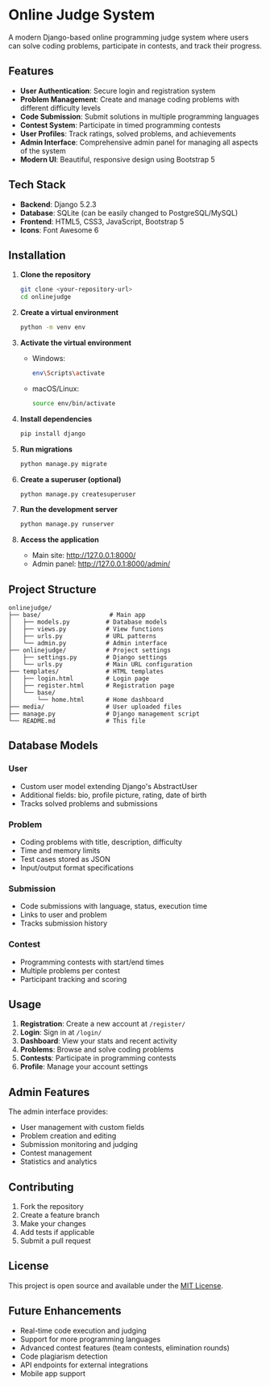 # Online Judge System

A modern Django-based online programming judge system where users can solve coding problems, participate in contests, and track their progress.

## Features

- **User Authentication**: Secure login and registration system
- **Problem Management**: Create and manage coding problems with different difficulty levels
- **Code Submission**: Submit solutions in multiple programming languages
- **Contest System**: Participate in timed programming contests
- **User Profiles**: Track ratings, solved problems, and achievements
- **Admin Interface**: Comprehensive admin panel for managing all aspects of the system
- **Modern UI**: Beautiful, responsive design using Bootstrap 5

## Tech Stack

- **Backend**: Django 5.2.3
- **Database**: SQLite (can be easily changed to PostgreSQL/MySQL)
- **Frontend**: HTML5, CSS3, JavaScript, Bootstrap 5
- **Icons**: Font Awesome 6

## Installation

1. **Clone the repository**
   ```bash
   git clone <your-repository-url>
   cd onlinejudge
   ```

2. **Create a virtual environment**
   ```bash
   python -m venv env
   ```

3. **Activate the virtual environment**
   - Windows:
     ```bash
     env\Scripts\activate
     ```
   - macOS/Linux:
     ```bash
     source env/bin/activate
     ```

4. **Install dependencies**
   ```bash
   pip install django
   ```

5. **Run migrations**
   ```bash
   python manage.py migrate
   ```

6. **Create a superuser (optional)**
   ```bash
   python manage.py createsuperuser
   ```

7. **Run the development server**
   ```bash
   python manage.py runserver
   ```

8. **Access the application**
   - Main site: http://127.0.0.1:8000/
   - Admin panel: http://127.0.0.1:8000/admin/

## Project Structure

```
onlinejudge/
├── base/                   # Main app
│   ├── models.py          # Database models
│   ├── views.py           # View functions
│   ├── urls.py            # URL patterns
│   └── admin.py           # Admin interface
├── onlinejudge/           # Project settings
│   ├── settings.py        # Django settings
│   └── urls.py            # Main URL configuration
├── templates/             # HTML templates
│   ├── login.html         # Login page
│   ├── register.html      # Registration page
│   └── base/
│       └── home.html      # Home dashboard
├── media/                 # User uploaded files
├── manage.py              # Django management script
└── README.md              # This file
```

## Database Models

### User
- Custom user model extending Django's AbstractUser
- Additional fields: bio, profile picture, rating, date of birth
- Tracks solved problems and submissions

### Problem
- Coding problems with title, description, difficulty
- Time and memory limits
- Test cases stored as JSON
- Input/output format specifications

### Submission
- Code submissions with language, status, execution time
- Links to user and problem
- Tracks submission history

### Contest
- Programming contests with start/end times
- Multiple problems per contest
- Participant tracking and scoring

## Usage

1. **Registration**: Create a new account at `/register/`
2. **Login**: Sign in at `/login/`
3. **Dashboard**: View your stats and recent activity
4. **Problems**: Browse and solve coding problems
5. **Contests**: Participate in programming contests
6. **Profile**: Manage your account settings

## Admin Features

The admin interface provides:
- User management with custom fields
- Problem creation and editing
- Submission monitoring and judging
- Contest management
- Statistics and analytics

## Contributing

1. Fork the repository
2. Create a feature branch
3. Make your changes
4. Add tests if applicable
5. Submit a pull request

## License

This project is open source and available under the [MIT License](LICENSE).

## Future Enhancements

- Real-time code execution and judging
- Support for more programming languages
- Advanced contest features (team contests, elimination rounds)
- Code plagiarism detection
- API endpoints for external integrations
- Mobile app support 